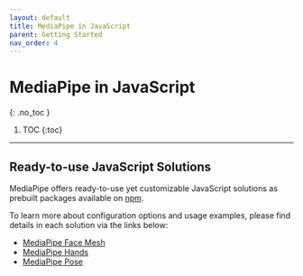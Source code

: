 ```yaml
---
layout: default
title: MediaPipe in JavaScript
parent: Getting Started
nav_order: 4
---
```


# MediaPipe in JavaScript
{: .no_toc }

1. TOC
{:toc}
---

## Ready-to-use JavaScript Solutions

MediaPipe offers ready-to-use yet customizable JavaScript solutions as prebuilt
packages available on [npm](https://www.npmjs.com/search?q=mediapipe).

To learn more about configuration options and usage examples, please find
details in each solution via the links below:

*   [MediaPipe Face Mesh](../solutions/face_mesh#javascript-solution-api)
*   [MediaPipe Hands](../solutions/hands#javascript-solution-api)
*   [MediaPipe Pose](../solutions/pose#javascript-solution-api)
